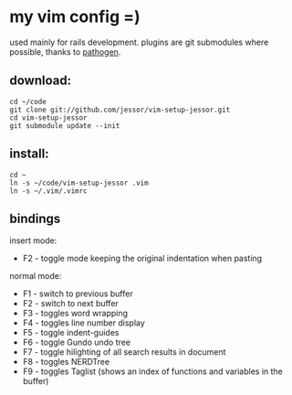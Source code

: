 my vim config =)
================

used mainly for rails development. plugins are git submodules where possible, thanks to [pathogen](https://github.com/tpope/vim-pathogen).


download:
---------

    cd ~/code
    git clone git://github.com/jessor/vim-setup-jessor.git
    cd vim-setup-jessor
    git submodule update --init


install:
--------

    cd ~
    ln -s ~/code/vim-setup-jessor .vim
    ln -s ~/.vim/.vimrc


bindings
--------

insert mode:

* F2  - toggle mode keeping the original indentation when pasting


normal mode:

* F1 - switch to previous buffer
* F2 - switch to next buffer
* F3 - toggles word wrapping
* F4 - toggles line number display
* F5 - toggle indent-guides
* F6 - toggle Gundo undo tree
* F7 - toggle hilighting of all search results in document
* F8 - toggles NERDTree
* F9 - toggles Taglist (shows an index of functions and variables in the buffer)

